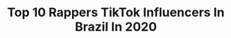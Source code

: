 ---
title: Top 10 Rappers TikTok Influencers In Brazil In 2020
description: >-
  Find top rappers TikTok influencers in Brazil in 2020. Most popular hashtags: #tiktok #rapper #viral #meme.
platform: TikTok
hits: 15
text_top: Analyze the top-rated TikTok profiles on inBeat.
text_bottom: Our database has 15 TikTok influencers like this in Brazil for you to work with.
profiles:
  - username: "unfamous_willsmith"
    fullname: >-
      Iago Garcez
    bio: >-
      Todos os tipos de rappers 📩:iagogsantos@hotmail.com 🌃SP🌃 comédia
    location: "Brazil"
    followers: 52100
    engagement: 1764
    commentsToLikes: 0.031880
    id: ck8semmswkcm20j78o09tsd2l
    verified: false
    hashtags: "#comedy, #humor, #freshprinceofbelair, #willsmith"
  - username: "hongjoongbrasil"
    fullname: >-
      HongJoong Brasil
    bio: >-
      1° tik tok dedicado ao líder, compositor, rapper Kim Hongjoong #에이티즈 #홍중🦋#평홍만
    location: "Brazil"
    followers: 33500
    engagement: 3483
    commentsToLikes: 0.014805
    id: ck9gmg71as8jo0j789xxjt5sl
    verified: false
    hashtags: "#kimhongjoong, #mingi, #hongjoong, #treasure"
  - username: "pretararaoficial"
    fullname: >-
      pretararaoficial
    bio: >-
      Rapper | Historiadora | Escritora Segue lá no insta @pretararaoficial
    location: "Brazil"
    followers: 67700
    engagement: 1563
    commentsToLikes: 0.018896
    id: ck931ialges420j78v8h5cn7k
    verified: true
    hashtags: "#blackwomen, #dueto, #bahia, #pretarara"
  - username: "eplifewolf"
    fullname: >-
      EPLIFEWOLF
    bio: >-
      Instagram: @felipeflow.wolf & #rbdreadmarker rapper compositor dreadmaker, poeta
    location: "Brazil"
    followers: 5362
    engagement: 358
    commentsToLikes: 0.026133
    id: ck8vy40glt68a0j78jn470iqa
    verified: false
    hashtags: "#viral, #tiktokbrasil, #humor, #riobonitorj"
  - username: "rimasiradas"
    fullname: >-
      RIMAS IRADAS
    bio: >-
      📌 PÁGINA OFICIAL, O RESTO É RESTO 📌
    location: "Brazil"
    followers: 215500
    engagement: 880
    commentsToLikes: 0.012126
    id: ckcjcbzah9f4d0j23g9tulzfw
    verified: false
    hashtags: "#trapnacional, #trappers, #hiphop, #music"
  - username: "vinicius.vn7"
    fullname: >-
      Vinicius.vn7
    bio: >-
      👨‍💻|Marketing digital 🌐|Ceo Million Plus 🔥|Vendas online
    location: "Brazil"
    followers: 11800
    engagement: 771
    commentsToLikes: 0.050702
    id: ck9gmgkldsbhr0j78937uq0h6
    verified: false
    hashtags: "#losgrandes, #black, #traphouse, #tiktok"
  - username: "ghost_coelho"
    fullname: >-
      Kurosawa
    bio: >-
      Insta: laricoelho007 ✨ Se curtir todos os vídeos de uma vez toma block 😳
    location: "Brazil"
    followers: 76700
    engagement: 2427
    commentsToLikes: 0.015087
    id: ckb931jynjiiv0j23rra3crzj
    verified: false
    hashtags: "#foryou, #fyp, #kpop, #btsarmy"
  - username: "vitoriatravassos"
    fullname: >-
      Vitória Travassos
    bio: >-
      Oi,eu canto e danço🥰✨18,Recife. Insta @vitoriatravassoss
    location: "Brazil"
    followers: 21800
    engagement: 1677
    commentsToLikes: 0.038167
    id: ckahzbjrz2rh40i78mb4mcebi
    verified: false
    hashtags: "#sing, #dueto, #dance, #mudan"
  - username: "kaiqueods"
    fullname: >-
      Kaique Oliveira
    bio: >-
      *1999💫 Embu das artes 🏠 +55119 Me sigam no Instagram ⬆️ 🏄🏻‍♂️
    location: "Brazil"
    followers: 102100
    engagement: 1319
    commentsToLikes: 0.024765
    id: ckcp5j7gicrvy0j23hk3ncyi0
    verified: false
    hashtags: "#dankmemes, #boatarde, #repost, #cute"
  - username: "bieldon"
    fullname: >-
      Don Biel
    bio: >-
      Cantor, compositor e poeta! Produtor de conteúdo! Segue meu insta: @DONBIEL.MP3
    location: "Brazil"
    followers: 39500
    engagement: 1055
    commentsToLikes: 0.017735
    id: ck92tdj3qhg8f0j781j8nrnz9
    verified: false
    hashtags: "#netflix, #risos, #tiktok, #desenho"
---